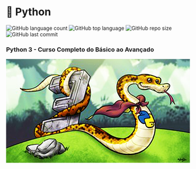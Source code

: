 # :snake: Python 
![GitHub language count](https://img.shields.io/github/languages/count/adilsonmicuim/Python3_Udemy_Cod3r_Leonardo_Moura)
![GitHub top language](https://img.shields.io/github/languages/top/adilsonmicuim/Python3_Udemy_Cod3r_Leonardo_Moura)
![GitHub repo size](https://img.shields.io/github/repo-size/adilsonmicuim/Python3_Udemy_Cod3r_Leonardo_Moura)
![GitHub last commit](https://img.shields.io/github/last-commit/adilsonmicuim/Python3_Udemy_Cod3r_Leonardo_Moura)

### Python 3 - Curso Completo do Básico ao Avançado

<img src="image/cod3r.png">
